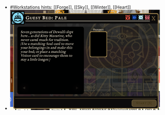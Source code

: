 - #Workstations hints: [[Forge]], [[Sky]], [[Winter]], [[Heart]]
- ![image.png](../assets/image_1701209917739_0.png)